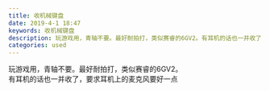 ```yaml
---
title: 收机械键盘
date: 2019-4-1 18:47
keywords: 收机械键盘
description: 玩游戏用，青轴不要。最好耐拍打，类似赛睿的6GV2。有耳机的话也一并收了，要求耳机上的麦克风要好一点
categories: used
---
```

<td class="t_f" id="postmessage_3368246">

玩游戏用，青轴不要。最好耐拍打，类似赛睿的6GV2。<br/>
有耳机的话也一并收了，要求耳机上的麦克风要好一点</td>
